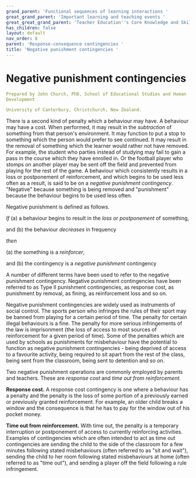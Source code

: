 ```yaml
---
grand_parent: 'Functional sequences of learning interactions '
great_grand_parent: 'Important learning and teaching events '
great_great_grand_parent: 'Teacher Education''s Core Knowledge and Skills.'
has_children: false
layout: default
nav_order: 8
parent: 'Response-consequence contingencies '
title: 'Negative punishment contingencies '
---
```

# Negative punishment contingencies


```yaml
Prepared by John Church, PhD, School of Educational Studies and Human
Development

University of Canterbury, Christchurch, New Zealand.
```


There is a second kind of penalty which a behaviour may have. A
behaviour may have a cost. When performed, it may result in the
*subtraction* of something from that person\'s environment. It may
function to put a stop to something which the person would prefer to see
continued. It may result in the removal of something which the learner
would rather not have removed. For example, the student who parties
instead of studying may fail to gain a pass in the course which they
have enrolled in. Or the football player who stomps on another player
may be sent off the field and prevented from playing for the rest of the
game. A behaviour which consistently results in a loss or postponement
of reinforcement, and which begins to be used less often as a result, is
said to be on a *negative punishment contingency*. "Negative" because
something is being removed and "punishment" because the behaviour begins
to be used less often.

Negative punishment is defined as follows.

*If* (a) a behaviour begins to result in the *loss or postponement* of
something,

and (b) the behaviour *decreases* in frequency

*then*

\(a\) the something is a *reinforcer*,

and (b) the contingency is a *negative punishment* contingency

A number of different terms have been used to refer to the negative
punishment contingency. Negative punishment contingencies have been
referred to as Type II punishment contingencies, as response cost, as
punishment by removal, as fining, as reinforcement loss and so on.

Negative punishment contingencies are widely used as instruments of
social control. The sports person who infringes the rules of their sport
may be banned from playing for a certain period of time. The penalty for
certain illegal behaviours is a fine. The penalty for more serious
infringements of the law is imprisonment (the loss of access to most
sources of reinforcement for a given period of time). Some of the
penalties which are used by schools as punishments for misbehaviour have
the potential to function as negative punishment contingencies - being
deprived of access to a favourite activity, being required to sit apart
from the rest of the class, being sent from the classroom, being sent to
detention and so on.

Two negative punishment operations are commonly employed by parents and
teachers. These are *response cost* and *time out from reinforcement.*

**Response cost.** A response cost contingency is one where a behaviour
has a penalty and the penalty is the loss of some portion of a
previously earned or previously granted reinforcement. For example, an
older child breaks a window and the consequence is that he has to pay
for the window out of his pocket money.

**Time out from reinforcement.** With time out, the penalty is a
temporary interruption or postponement of access to currently
reinforcing activities. Examples of contingencies which are often
intended to act as time out contingencies are sending the child to the
side of the classroom for a few minutes following stated misbehaviours
(often referred to as "sit and wait"), sending the child to her room
following stated misbehaviours at home (often referred to as "time
out"), and sending a player off the field following a rule infringement.
